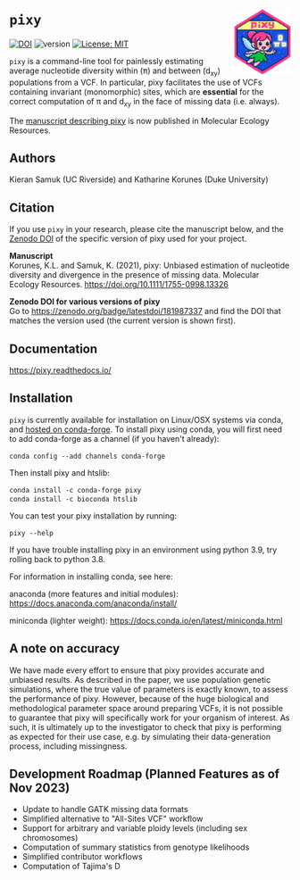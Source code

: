 ``pixy``<img src="https://raw.githubusercontent.com/ksamuk/pixy/master/docs/images/pixy_logo.png" align="right" width="20%">
====================

[![DOI](https://zenodo.org/badge/181987337.svg)](https://zenodo.org/badge/latestdoi/181987337) ![version](https://img.shields.io/badge/version-1.2.7.beta1-blue) [![License: MIT](https://img.shields.io/badge/License-MIT-yellow.svg)](https://opensource.org/licenses/MIT)


`pixy` is a command-line tool for painlessly estimating average nucleotide diversity within (π) and between (d<sub>xy</sub>) populations from a VCF. In particular, pixy facilitates the use of VCFs containing invariant (monomorphic) sites, which are **essential** for the correct computation of π and d<sub>xy</sub> in the face of missing data (i.e. always).

The [manuscript describing pixy](https://doi.org/10.1111/1755-0998.13326) is now published in Molecular Ecology Resources.

## Authors
Kieran Samuk (UC Riverside) and Katharine Korunes (Duke University) <p>

## Citation
If you use `pixy` in your research, please cite the manuscript below, and the [Zenodo DOI](https://zenodo.org/badge/latestdoi/181987337) of the specific version of pixy used for your project.

**Manuscript**<br>
Korunes, K.L. and Samuk, K. (2021), pixy: Unbiased estimation of nucleotide diversity and divergence in the presence of missing data. Molecular Ecology Resources. https://doi.org/10.1111/1755-0998.13326

**Zenodo DOI for various versions of pixy**<br>
Go to https://zenodo.org/badge/latestdoi/181987337 and find the DOI that matches the version used (the current version is shown first).

## Documentation

https://pixy.readthedocs.io/

## Installation

`pixy` is currently available for installation on Linux/OSX systems via conda, and [hosted on conda-forge](https://anaconda.org/conda-forge/pixy). To install pixy using conda, you will first need to add conda-forge as a channel (if you haven't already):
```
conda config --add channels conda-forge
```

Then install pixy and htslib:
```
conda install -c conda-forge pixy
conda install -c bioconda htslib
```

You can test your pixy installation by running:
```
pixy --help
```
If you have trouble installing pixy in an environment using python 3.9, try rolling back to python 3.8.

For information in installing conda, see here:

anaconda (more features and initial modules): https://docs.anaconda.com/anaconda/install/

miniconda (lighter weight): https://docs.conda.io/en/latest/miniconda.html

## A note on accuracy
We have made every effort to ensure that pixy provides accurate and unbiased results. As described in the paper, we use population genetic simulations, where the true value of parameters is exactly known, to assess the performance of pixy. However, because of the huge biological and methodological parameter space around preparing VCFs, it is not possible to guarantee that pixy will specifically work for your organism of interest. As such, it is ultimately up to the investigator to check that pixy is performing as expected for their use case, e.g. by simulating their data-generation process, including missingness. 

## Development Roadmap (Planned Features as of Nov 2023)
- Update to handle GATK missing data formats
- Simplified alternative to "All-Sites VCF" workflow
- Support for arbitrary and variable ploidy levels (including sex chromosomes)
- Computation of summary statistics from genotype likelihoods
- Simplified contributor workflows
- Computation of Tajima's D
